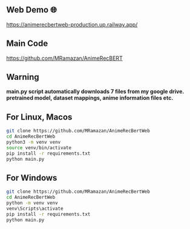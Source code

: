 ## Web Demo 🌐
https://animerecbertweb-production.up.railway.app/

## Main Code
https://github.com/MRamazan/AnimeRecBERT

## Warning
**main.py script automatically downloads 7 files from my google drive. pretrained model, dataset mappings, anime information files etc.**

## For Linux, Macos
```bash
git clone https://github.com/MRamazan/AnimeRecBertWeb
cd AnimeRecBertWeb
python3 -m venv venv
source venv/bin/activate 
pip install -r requirements.txt
python main.py
```

## For Windows
```bash
git clone https://github.com/MRamazan/AnimeRecBertWeb
cd AnimeRecBertWeb
python -m venv venv
venv\Scripts\activate 
pip install -r requirements.txt
python main.py
```

